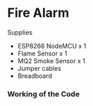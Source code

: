 # Fire Alarm
Supplies
- ESP8266 NodeMCU x 1
- Flame Sensor x 1
- MQ2 Smoke Sensor x 1
- Jumper cables
- Breadboard

### Working of the Code
